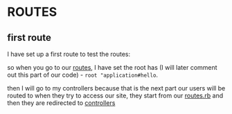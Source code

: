 # ROUTES

## first route

I have set up a first route to test the routes:

so when you go to our [routes](config/routes.rb), I have set the root has (I will later comment out this part of our code) - `root "application#hello`.

then I will go to my controllers because that is the next part our users will be routed to when they try to access our site, they start from our [routes.rb](config/routes.rb) and then they are redirected to [controllers](app/controllers/)
